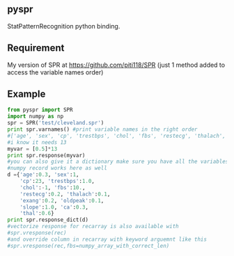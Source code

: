 pyspr
-----

StatPatternRecognition python binding.

Requirement
-----------
My version of SPR at https://github.com/piti118/SPR (just 1 method added to access the variable names order)

Example
-------
```python
from pyspr import SPR
import numpy as np
spr = SPR('test/cleveland.spr')
print spr.varnames() #print variable names in the right order 
#['age', 'sex', 'cp', 'trestbps', 'chol', 'fbs', 'restecg', 'thalach', 'exang', 'oldpeak', 'slope', 'ca', 'thal']
#i know it needs 13
myvar = [0.5]*13
print spr.response(myvar)
#you can also give it a dictionary make sure you have all the variables or it will raise error
#numpy record works here as well
d ={'age':0.3, 'sex':1, 
    'cp':23, 'trestbps':1.0, 
    'chol':-1, 'fbs':10., 
    'restecg':0.2, 'thalach':0.1, 
    'exang':0.2, 'oldpeak':0.1, 
    'slope':1.0, 'ca':0.3, 
    'thal':0.6}
print spr.response_dict(d)
#vectorize response for recarray is also available with
#spr.vresponse(rec)
#and override column in recarray with keyword arguemnt like this
#spr.vresponse(rec,fbs=numpy_array_with_correct_len)
```
